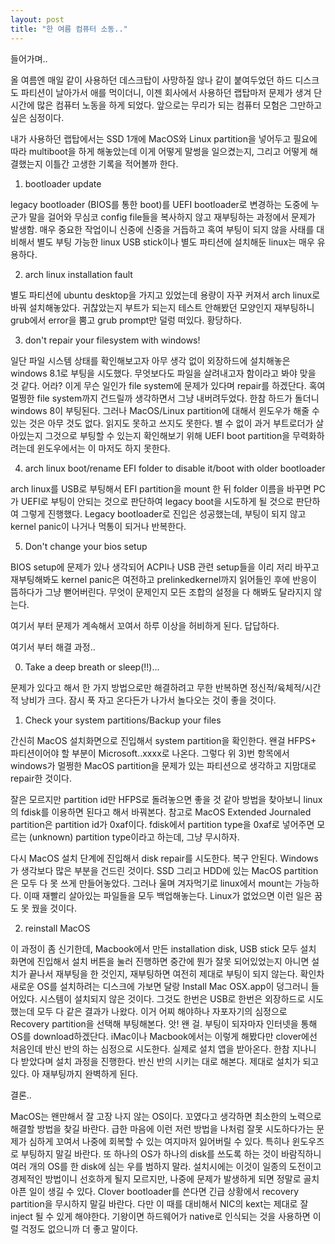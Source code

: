 ```yaml
---
layout: post
title: "한 여름 컴퓨터 소동.."
---
```



들어가며..




올 여름엔 매일 같이 사용하던 데스크탑이 사망하질 않나 같이 붙여두었던 하드 디스크도 파티션이 날아가서 애를 먹이더니, 이젠 회사에서 사용하던 랩탑마저 문제가 생겨 단시간에 많은 컴퓨터 노동을 하게 되었다. 앞으로는 무리가 되는 컴퓨터 모험은 그만하고 싶은 심정이다.




내가 사용하던 랩탑에서는 SSD 1개에 MacOS와 Linux partition을 넣어두고 필요에 따라 multiboot을 하게 해놓았는데 이게 어떻게 말썽을 일으켰는지, 그리고 어떻게 해결했는지 이틀간 고생한 기록을 적어볼까 한다.




1) bootloader update




legacy bootloader (BIOS를 통한 boot)를 UEFI bootloader로 변경하는 도중에 누군가 말을 걸어와 무심코 config file들을 복사하지 않고 재부팅하는 과정에서 문제가 발생함. 매우 중요한 작업이니 신중에 신중을 거듭하고 혹여 부팅이 되지 않을 사태를 대비해서 별도 부팅 가능한 linux USB stick이나 별도 파티션에 설치해둔 linux는 매우 유용하다.




2) arch linux installation fault




별도 파티션에 ubuntu desktop을 가지고 있었는데 용량이 자꾸 커져서 arch linux로 바꿔 설치해놓았다. 귀찮았는지 부트가 되는지 테스트 안해봤던 모양인지 재부팅하니 grub에서 error을 뿜고 grub prompt만 덜렁 떠있다. 황당하다.




3) don't repair your filesystem with windows!




일단 파일 시스템 상태를 확인해보고자 아무 생각 없이 외장하드에 설치해놓은 windows 8.1로 부팅을 시도했다. 무엇보다도 파일을 살려내고자 함이라고 봐야 맞을 것 같다. 어라? 이게 무슨 일인가 file system에 문제가 있다며 repair를 하겠단다. 혹여 멀쩡한 file system까지 건드릴까 생각하면서 그냥 내버려두었다. 한참 하드가 돌더니 windows 8이 부팅된다. 그러나 MacOS/Linux partition에 대해서 윈도우가 해줄 수 있는 것은 아무 것도 없다. 읽지도 못하고 쓰지도 못한다. 별 수 없이 과거 부트로더가 살아있는지 그것으로 부팅할 수 있는지 확인해보기 위해 UEFI boot partition을 무력화하려는데 윈도우에서는 이 마저도 하지 못한다.




4) arch linux boot/rename EFI folder to disable it/boot with older bootloader




arch linux를 USB로 부팅해서 EFI partition을 mount 한 뒤 folder 이름을 바꾸면 PC가 UEFI로 부팅이 안되는 것으로 판단하여 legacy boot을 시도하게 될 것으로 판단하여 그렇게 진행했다. Legacy bootloader로 진입은 성공했는데, 부팅이 되지 않고 kernel panic이 나거나 먹통이 되거나 반복한다.




5) Don't change your bios setup




BIOS setup에 문제가 있나 생각되어 ACPI나 USB 관련 setup들을 이리 저리 바꾸고 재부팅해봐도 kernel panic은 여전하고 prelinkedkernel까지 읽어들인 후에 반응이 뜸하다가 그냥 뻗어버린다. 무엇이 문제인지 모든 조합의 설정을 다 해봐도 달라지지 않는다.




여기서 부터 문제가 계속해서 꼬여서 하루 이상을 허비하게 된다. 답답하다.




여기서 부터 해결 과정..




0) Take a deep breath or sleep(!!)...




문제가 있다고 해서 한 가지 방법으로만 해결하려고 무한 반복하면 정신적/육체적/시간적 낭비가 크다. 잠시 푹 자고 온다든가 나가서 놀다오는 것이 좋을 것이다.




1) Check your system partitions/Backup your files




간신히 MacOS 설치화면으로 진입해서 system partition을 확인한다. 왠걸 HFPS+ 파티션이어야 할 부분이 Microsoft..xxxx로 나온다. 그렇다 위 3)번 항목에서 windows가 멀쩡한 MacOS partition을 문제가 있는 파티션으로 생각하고 지맘대로 repair한 것이다.




잘은 모르지만 partition id만 HFPS로 돌려놓으면 좋을 것 같아 방법을 찾아보니 linux의 fdisk를 이용하면 된다고 해서 바꿔본다. 참고로 MacOS Extended Journaled partition은 partition id가 0xaf이다. fdisk에서 partition type을 0xaf로 넣어주면 모르는 (unknown) partition type이라고 하는데, 그냥 무시하자.




다시 MacOS 설치 단계에 진입해서 disk repair를 시도한다. 복구 안된다. Windows가 생각보다 많은 부분을 건드린 것이다. SSD 그리고 HDD에 있는 MacOS partition은 모두 다 못 쓰게 만들어놓았다. 그러나 울며 겨자먹기로 linux에서 mount는 가능하다. 이때 재빨리 살아있는 파일들을 모두 백업해놓는다. Linux가 없었으면 이런 일은 꿈도 못 꿨을 것이다.




2) reinstall MacOS




이 과정이 좀 신기한데, Macbook에서 만든 installation disk, USB stick 모두 설치 화면에 진입해서 설치 버튼을 눌러 진행하면 중간에 뭔가 잘못 되어있었는지 아니면 설치가 끝나서 재부팅을 한 것인지, 재부팅하면 여전히 제대로 부팅이 되지 않는다. 확인차 새로운 OS를 설치하려는 디스크에 가보면 달랑 Install Mac OSX.app이 덩그러니 들어있다. 시스템이 설치되지 않은 것이다. 그것도 한번은 USB로 한번은 외장하드로 시도했는데 모두 다 같은 결과가 나왔다. 이거 어찌 해야하나 자포자기의 심정으로 Recovery partition을 선택해 부팅해본다. 앗! 왠 걸. 부팅이 되자마자 인터넷을 통해 OS를 download하겠단다. iMac이나 Macbook에서는 이렇게 해봤다만 clover에선 처음인데 반신 반의 하는 심정으로 시도한다. 실제로 설치 앱을 받아온다. 한참 지나니 다 받았다며 설치 과정을 진행한다. 반신 반의 시키는 대로 해본다. 제대로 설치가 되고 있다. 아 재부팅까지 완벽하게 된다.




결론..




MacOS는 왠만해서 잘 고장 나지 않는 OS이다. 꼬였다고 생각하면 최소한의 노력으로 해결할 방법을 찾길 바란다. 급한 마음에 이런 저런 방법을 나처럼 잘못 시도하다가는 문제가 심하게 꼬여서 나중에 회복할 수 있는 여지마저 잃어버릴 수 있다. 특히나 윈도우즈로 부팅하지 말길 바란다. 또 하나의 OS가 하나의 disk를 쓰도록 하는 것이 바람직하니 여러 개의 OS를 한 disk에 심는 우를 범하지 말라. 설치시에는 이것이 일종의 도전이고 경제적인 방법이니 선호하게 될지 모르지만, 나중에 문제가 발생하게 되면 정말로 골치 아픈 일이 생길 수 있다. Clover bootloader를 쓴다면 긴급 상황에서 recovery partition을 무시하지 말길 바란다. 다만 이 때를 대비해서 NIC의 kext는 제대로 잘 inject 될 수 있게 해야한다. 기왕이면 하드웨어가 native로 인식되는 것을 사용하면 이럴 걱정도 없으니까 더 좋고 말이다.







